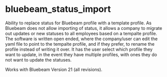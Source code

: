 # bluebeam_status_import

Ability to replace status for Bluebeam profile with a template profile. As Bluebeam does not allow importing of status, it allows a company to migrate out updates or new statuses to all employees based on a tempalte profile. The software is written open ended, where the company/user can edit the yaml file to point to the tempalte profile, and if they prefer, to rename the profile instead of writing it over. It has the user select which profile they want to update, in the event they have multiple profiles, with ones they do not want to update the statuses.

Works with Bluebeam Version 21 (all revisions). 
